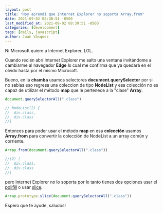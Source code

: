 ```yaml
---
layout: post
title: "Hoy aprendí que Internet Explorer no soporta Array.from"
date: 2021-09-02 08:30:51 -0500
last_modified_at: 2021-09-02 08:30:51 -0500
categories: [development]
tags: [daily, javascript]
author: Juan Vásquez
---
```


Ni Microsoft quiere a Internet Explorer, LOL.

Cuando recién abrí Internet Explorer me salto una ventana invitándome a
cambiarme al navegador **Edge** lo cual me confirma que ya quedará
en el olvido hasta por el mismo Microsoft.

Bueno, en la **chamba** usamos selectores **document.querySelector** por si no
sabias eso regresa una coleccion de tipo **NodeList** y
esa colección no es capaz de utilizar el método **map** que le pertenece a
la "clase" **Array**.

```javascript
document.querySelectorAll(".class")

// NodeList(2) [
//  div.class,
//  div.class
//]
```

Entonces para poder usar el método **map** en esa **colección** usamos
**Array.from** para convertir la colección de NodeList a un array común y corriente.

```javascript
Array.from(document.querySelectorAll(".class"))

//(2) [
//  div.class,
//  div.class
//]
```

pero Internet Explorer no lo soporta por lo tanto tienes dos opciones usar
el [polifill](https://developer.mozilla.org/es/docs/Web/JavaScript/Reference/Global_Objects/Array/from#polyfill)
o usar [slice](https://developer.mozilla.org/es/docs/Web/JavaScript/Reference/Global_Objects/Array/slice).

```javascript
Array.prototype.slice(document.querySelectorAll(".class"))
```

Espero que te ayude, saludos!
